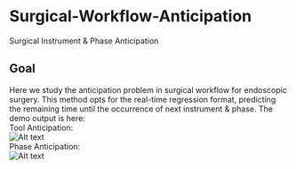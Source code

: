 # Surgical-Workflow-Anticipation
Surgical Instrument &amp; Phase Anticipation
## Goal
Here we study the anticipation problem in surgical workflow for endoscopic surgery. This method opts for the real-time regression format, predicting the remaining time until the occurrence of next instrument &amp; phase. The demo output is here:     
Tool Anticipation:    
![Alt text](/src/tools.jpg)     
Phase Anticipation:        
![Alt text](/src/phases.jpg)          
